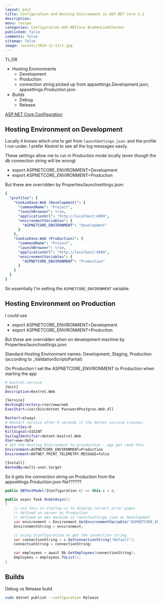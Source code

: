 ```yaml
---
layout: post
title: Configuration and Hosting Environment in ASP.NET Core 3.1 
description: 
menu: review
categories: Configuration ASP.NETCore BrokenLinkChecker 
published: false 
comments: false     
sitemap: false
image: /assets/2019-11-13/1.jpg
---
```


<!-- [![alt text](/assets/2020-10-12/db.jpg "Db from Caspar Camille Rubin on Unsplash")](https://unsplash.com/@casparrubin) -->

TL;DR

- Hosting Environments
  - Development
  - Production
  - connection string picked up from appsettings.Development.json, appsettings.Production.json
- Builds
  - Debug
  - Release

[ASP.NET Core Configuration](https://docs.microsoft.com/en-us/aspnet/core/fundamentals/configuration/?view=aspnetcore-4.1)

## Hosting Environment on Development

Locally it knows which one to get from `launchSettings.json`: and the profile I run under. I prefer Kestrel to see all the log messages easily.

These settings allow me to run in Production mode locally (even though the db connection string will be wrong)

- export ASPNETCORE_ENVIRONMENT=Development
- export ASPNETCORE_ENVIRONMENT=Production

But these are overridden by Properties/launchsettings.json:

```yml
{
  "profiles": {
    "CookieDave.Web (Development)": {
      "commandName": "Project",
      "launchBrowser": true,
      "applicationUrl": "http://localhost:4999",
      "environmentVariables": {
        "ASPNETCORE_ENVIRONMENT": "Development"
      }
    },
    "CookieDave.Web (Production)": {
      "commandName": "Project",
      "launchBrowser": true,
      "applicationUrl": "http://localhost:4999",
      "environmentVariables": {
        "ASPNETCORE_ENVIRONMENT": "Production"
      }
    }
  }
}

```

So essentially I'm setting the `ASPNETCORE_ENVIRONMENT` variable.

## Hosting Environment on Production

I could use

- export ASPNETCORE_ENVIRONMENT=Development
- export ASPNETCORE_ENVIRONMENT=Production

But these are overridden when on development machine by Properties/launchsettings.json:

Standard Hosting Environment names: Development, Staging, Production (according to _ValidationScriptsPartial)

On Production I set the ASPNETCORE_ENVIRONMENT to Production when starting the app

```bash
# kestrel.service
[Unit]
Description=Kestrel.Web

[Service]
WorkingDirectory=/var/www/web
ExecStart=/usr/bin/dotnet PasswordPostgres.Web.dll

Restart=always
# Restart service after 9 seconds if the dotnet service crashes:
RestartSec=9
KillSignal=SIGINT
SyslogIdentifier=dotnet-kestrel.Web
User=www-data
# Set the Hosting Environment to prouduction - app get read this.
Environment=ASPNETCORE_ENVIRONMENT=Production
Environment=DOTNET_PRINT_TELEMETRY_MESSAGE=false

[Install]
WantedBy=multi-user.target
```

So it gets the connection string on Production from the appsettings.Production.json file??????

```cs
public DBTestModel(IConfiguration c) => this.c = c;

public async Task OnGetAsync()
{
    // use this on startup.cs to display correct error pages
    // defined on server as Production
    // defined on dev machine in launchsettings.json as Development
    var environment = Environment.GetEnvironmentVariable("ASPNETCORE_ENVIRONMENT");
    EnvironmentString = environment;

    // using IConfiguration to get the connection string
    var connectionString = c.GetConnectionString("Default");
    ConnectionString = connectionString;

    var employees = await Db.GetEmployees(connectionString);
    Employees = employees.ToList();
}
```

## Builds

Debug vs Release build

```bash
sudo dotnet publish --configuration Release
```

